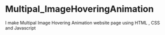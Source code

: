 # Multipal_ImageHoveringAnimation
I  make Multipal Image Hovering Animation website page using HTML , CSS and Javascript
